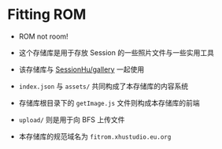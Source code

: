 # Fitting ROM

- ROM not room!

- 这个存储库是用于存放 Session 的一些照片文件与一些实用工具

- 该存储库与 [SessionHu/gallery](https://github.com/SessionHu/gallery) 一起使用

- `index.json` 与 `assets/` 共同构成了本存储库的内容系统

- 存储库根目录下的 `getImage.js` 文件则构成本存储库的前端

- `upload/` 则是用于向 BFS 上传文件

- 本存储库的规范域名为 `fitrom.xhustudio.eu.org`
